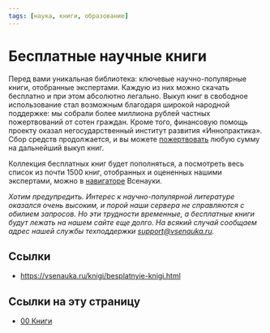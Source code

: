 ```yaml
---
tags: [наука, книги, образование]
---
```

# Бесплатные научные книги

Перед вами уникальная библиотека: ключевые научно-популярные книги, отобранные экспертами. Каждую из них можно скачать бесплатно и при этом абсолютно легально. Выкуп книг в свободное использование стал возможным благодаря широкой народной поддержке: мы собрали более миллиона рублей частных пожертвований от сотен граждан. Кроме того, финансовую помощь проекту оказал негосударственный институт развития «Иннопрактика». Сбор средств продолжается, и вы можете [пожертвовать](https://planeta.ru/campaigns/digiteka) любую сумму на дальнейший выкуп книг. 

Коллекция бесплатных книг будет пополняться, а посмотреть весь список из почти 1500 книг, отобранных и оцененных нашими экспертами, можно в [навигаторе](https://vsenauka.ru/knigi/vsenauchnyie-knigi/) Всенауки. 

_Хотим предупредить. Интерес к научно-популярной литературе оказался очень высоким, и порой наши сервера не справляются с обилием запросов. Но эти трудности временные, а бесплатные книги будут лежать на нашем сайте еще долго. На всякий случай сообщаем адрес нашей службы техподдержки [support@vsenauka.ru](mailto:support@vsenauka.ru)._

## Ссылки

- https://vsenauka.ru/knigi/besplatnyie-knigi.html

## Ссылки на эту страницу

- [00 Книги](00%20%D0%9A%D0%BD%D0%B8%D0%B3%D0%B8.md)